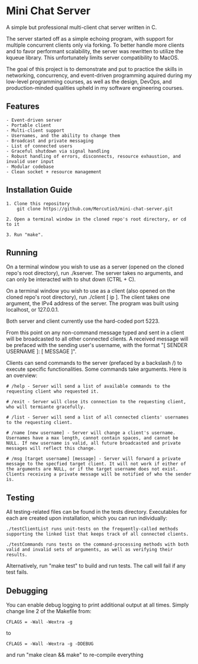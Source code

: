 # Mini Chat Server

A simple but professional multi-client chat server written in C.

The server started off as a simple echoing program, with support for multiple concurrent clients only via forking. To better handle more clients and to favor performant scalability, the server was rewritten to utilize the kqueue library. This unfortunately limits server compatibility to MacOS.

The goal of this project is to demonstrate and put to practice the skills in networking, concurrency, and event-driven programming aquired during my low-level programming courses, as well as the design, DevOps, and production-minded qualities upheld in my software engineering courses.

## Features

    - Event-driven server
    - Portable client
    - Multi-client support
    - Usernames, and the ability to change them
    - Broadcast and private messaging
    - List of connected users
    - Graceful shutdown via signal handling
    - Robust handling of errors, disconnects, resource exhaustion, and invalid user input
    - Modular codebase
    - Clean socket + resource management

## Installation Guide

    1. Clone this repository
        git clone https://github.com/Mercutio3/mini-chat-server.git
    
    2. Open a terminal window in the cloned repo's root directory, or cd to it
    
    3. Run "make".

## Running

On a terminal window you wish to use as a server (opened on the cloned repo's root directory), run ./kserver. The server takes no arguments, and can only be interacted with to shut down (CTRL + C).

On a terminal window you wish to use as a client (also opened on the cloned repo's root directory), run ./client [ ip ]. The client takes one argument, the IPv4 address of the server. The program was built using localhost, or 127.0.0.1.

Both server and client currently use the hard-coded port 5223.

From this point on any non-command message typed and sent in a client will be broadcasted to all other connected clients. A received message will be prefaced with the sending user's username, with the format "[ SENDER USERNAME ]: [ MESSAGE ]".

Clients can send commands to the server (prefaced by a backslash /) to execute specific functionalities. Some commands take arguments. Here is an overview:

    # /help - Server will send a list of available commands to the requesting client who requested it.

    # /exit - Server will close its connection to the requesting client, who will termiante gracefully.

    # /list - Server will send a list of all connected clients' usernames to the requesting client.

    # /name [new username] - Server will change a client's username. Usernames have a max length, cannot contain spaces, and cannot be NULL. If new username is valid, all future broadcasted and private messages will reflect this change.

    # /msg [target username] [message] - Server will forward a private message to the specfied target client. It will not work if either of the arguments are NULL, or if the target username does not exist. Clients receiving a private message will be notified of who the sender is.

## Testing

All testing-related files can be found in the tests directory. Executables for each are created upon installation, which you can run individually:

    ./testClientList runs unit-tests on the frequently-called methods supporting the linked list that keeps track of all connected clients. 

    ./testCommands runs tests on the command-processing methods with both valid and invalid sets of arguments, as well as verifying their results.

Alternatively, run "make test" to build and run tests. The call will fail if any test fails.

## Debugging

You can enable debug logging to print additional output at all times. Simply change line 2 of the Makefile from:

    CFLAGS = -Wall -Wextra -g

to

    CFLAGS = -Wall -Wextra -g -DDEBUG

and run "make clean && make" to re-compile everything